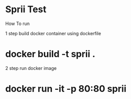 # Sprii Test 

How To run 

1 step build docker container using dockerfile <br />
#  docker build -t sprii . <br />
2 step run docker image <br />
#  docker run -it -p 80:80 sprii <br />
